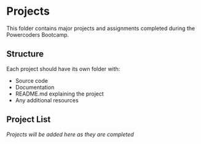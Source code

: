 # Projects

This folder contains major projects and assignments completed during the Powercoders Bootcamp.

## Structure

Each project should have its own folder with:
- Source code
- Documentation
- README.md explaining the project
- Any additional resources

## Project List

*Projects will be added here as they are completed*